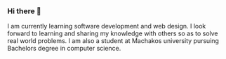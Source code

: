 ### Hi there 👋
I am currently learning software development and web design. I look forward to learning and sharing my knowledge with others so as to solve real world problems.
I am also a student at Machakos university pursuing Bachelors degree in computer science.
